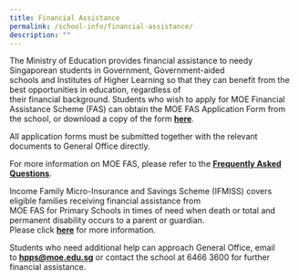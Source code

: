 ```yaml
---
title: Financial Assistance
permalink: /school-info/financial-assistance/
description: ""
---
```

The Ministry of Education provides financial assistance to needy Singaporean students in Government, Government-aided  
schools and Institutes of Higher Learning so that they can benefit from the best opportunities in education, regardless of  
their financial background. Students who wish to apply for MOE Financial Assistance Scheme (FAS) can obtain the MOE FAS Application Form from the school, or download a copy of the form [**here**](/files/MOE%20FAS%20Application%20Form%20Sep%2021.pdf).  

All application forms must be submitted together with the relevant documents to General Office directly.  
  
For more information on MOE FAS, please refer to the [**Frequently Asked Questions**](https://va.ecitizen.gov.sg/cfp/customerPages/moe/explorefaq.aspx?Category=32819&utm_source=moe-corp-site&utm_medium=referral&_ga=2.99276766.1791895176.1550106530-442561586.1542171218).  
  
Income Family Micro-Insurance and Savings Scheme (IFMISS) covers eligible families receiving financial assistance from  
MOE FAS for Primary Schools in times of need when death or total and permanent disability occurs to a parent or guardian.  
Please click [**here**](https://va.ecitizen.gov.sg/cfp/customerPages/moe/explorefaq.aspx?Category=32819&utm_source=moe-corp-site&utm_medium=referral&_ga=2.99276766.1791895176.1550106530-442561586.1542171218) for more information.  
  

Students who need additional help can approach General Office, email to [**hpps@moe.edu.sg**](mailto:hpps@moe.edu.sg) or contact the school at  6466 3600 for further financial assistance.